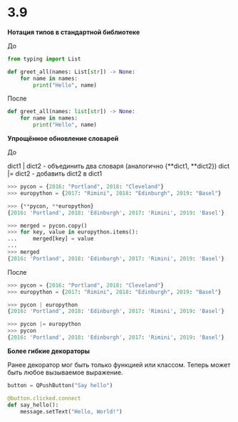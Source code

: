# 3.9

__Нотация типов в стандартной библиотеке__

До

```python
from typing import List

def greet_all(names: List[str]) -> None:
    for name in names:
        print("Hello", name)
```

После

```python
def greet_all(names: list[str]) -> None:
    for name in names:
        print("Hello", name)
```


__Упрощённое обновление словарей__

До

dict1 | dict2 - объединить два словаря (аналогично {**dict1, **dict2})
dict |= dict2 - добавить dict2 в dict1 

```python
>>> pycon = {2016: "Portland", 2018: "Cleveland"}
>>> europython = {2017: "Rimini", 2018: "Edinburgh", 2019: "Basel"}

>>> {**pycon, **europython}
{2016: 'Portland', 2018: 'Edinburgh', 2017: 'Rimini', 2019: 'Basel'}

>>> merged = pycon.copy()
>>> for key, value in europython.items():
...     merged[key] = value
...
>>> merged
{2016: 'Portland', 2018: 'Edinburgh', 2017: 'Rimini', 2019: 'Basel'}
```

После

```python
>>> pycon = {2016: "Portland", 2018: "Cleveland"}
>>> europython = {2017: "Rimini", 2018: "Edinburgh", 2019: "Basel"}

>>> pycon | europython
{2016: 'Portland', 2018: 'Edinburgh', 2017: 'Rimini', 2019: 'Basel'}

>>> pycon |= europython
>>> pycon
{2016: 'Portland', 2018: 'Edinburgh', 2017: 'Rimini', 2019: 'Basel'}
```


__Более гибкие декораторы__

Ранее декоратор мог быть только функцией или классом. Теперь может быть любое вызываемое выражение.


```python
button = QPushButton("Say hello")

@button.clicked.connect
def say_hello():
    message.setText("Hello, World!")
```